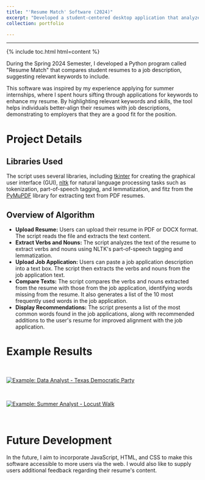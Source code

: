 ```yaml
---
title: "'Resume Match' Software (2024)"
excerpt: "Developed a student-centered desktop application that analyzes your resume against a provided job application"
collection: portfolio

---
```

------

{% include toc.html html=content %}

During the Spring 2024 Semester, I developed a Python program called "Resume Match" that compares student resumes to a job description, suggesting relevant keywords to include.

This software was inspired by my experience applying for summer internships, where I spent hours sifting through applications for keywords to enhance my resume. By highlighting relevant keywords and skills, the tool helps individuals better-align their resumes with job descriptions, demonstrating to employers that they are a good fit for the position.

# Project Details

## Libraries Used

The script uses several libraries, including [tkinter](https://docs.python.org/3/library/tkinter.html) for creating the graphical user interface (GUI), [nltk](https://www.nltk.org/) for natural language processing tasks such as tokenization, part-of-speech tagging, and lemmatization, and fitz from the [PyMuPDF](https://github.com/pymupdf/PyMuPDF) library for extracting text from PDF resumes.

## Overview of Algorithm

- **Upload Resume:** Users can upload their resume in PDF or DOCX format. The script reads the file and extracts the text content.
- **Extract Verbs and Nouns:** The script analyzes the text of the resume to extract verbs and nouns using NLTK's part-of-speech tagging and lemmatization.
- **Upload Job Application:** Users can paste a job application description into a text box. The script then extracts the verbs and nouns from the job application text.
- **Compare Texts:** The script compares the verbs and nouns extracted from the resume with those from the job application, identifying words missing from the resume. It also generates a list of the 10 most frequently used words in the job application.
- **Display Recommendations:** The script presents a list of the most common words found in the job applications, along with recommended additions to the user's resume for improved alignment with the job application.

# Example Results

<br>

[ ![Example: Data Analyst - Texas Democratic Party](https://chamberlainlondon.github.io/images/ResumeMatch1.png) ](https://chamberlainlondon.github.io/images/ResumeMatch1.png) 

<br>

[ ![Example: Summer Analyst - Locust Walk](https://chamberlainlondon.github.io/images/ResumeMatch2.png) ](https://chamberlainlondon.github.io/images/ResumeMatch2.png)

<br>

# Future Development

In the future, I aim to incorporate JavaScript, HTML, and CSS to make this software accessible to more users via the web. I would also like to supply users additional feedback regarding their resume's content.
